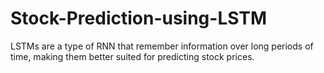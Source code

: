 # Stock-Prediction-using-LSTM
LSTMs are a type of RNN that remember information over long periods of time, making them better suited for predicting stock prices.
